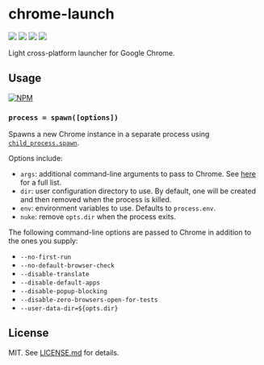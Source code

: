 # chrome-launch
![](http://img.shields.io/badge/stability-experimental-orange.svg?style=flat)
![](http://img.shields.io/npm/v/chrome-launch.svg?style=flat)
![](http://img.shields.io/npm/dm/chrome-launch.svg?style=flat)
![](http://img.shields.io/npm/l/chrome-launch.svg?style=flat)

Light cross-platform launcher for Google Chrome.

## Usage

[![NPM](https://nodei.co/npm/chrome-launch.png)](https://nodei.co/npm/chrome-launch/)

### `process = spawn([options])`

Spawns a new Chrome instance in a separate process using
[`child_process.spawn`](http://nodejs.org/api/child_process.html#child_process_child_process_spawn_command_args_options).

Options include:

* `args`: additional command-line arguments to pass to Chrome. See
  [here](http://peter.sh/experiments/chromium-command-line-switches/)
  for a full list.
* `dir`: user configuration directory to use. By default, one will be
  created and then removed when the process is killed.
* `env`: environment variables to use. Defaults to `process.env`.
* `nuke`: remove `opts.dir` when the process exits.

The following command-line options are passed to Chrome in addition
to the ones you supply:

* `--no-first-run`
* `--no-default-browser-check`
* `--disable-translate`
* `--disable-default-apps`
* `--disable-popup-blocking`
* `--disable-zero-browsers-open-for-tests`
* `--user-data-dir=${opts.dir}`

## License

MIT. See [LICENSE.md](http://github.com/hughsk/chrome-launch/blob/master/LICENSE.md) for details.
